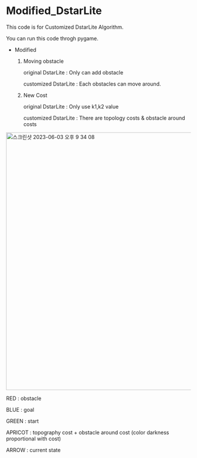 # Modified_DstarLite
This code is for Customized DstarLite Algorithm.

You can run this code throgh pygame.

- Modified
  1. Moving obstacle

      original DstarLite : Only can add obstacle

      customized DstarLite : Each obstacles can move around.


  2. New Cost

      original DstarLite : Only use k1,k2 value

      customized DstarLite : There are topology costs & obstacle around costs
 
     
<img width="703" alt="스크린샷 2023-06-03 오후 9 34 08" src="https://github.com/newoong/Modified_DstarLite/assets/94604584/71d9fbfa-83fb-439b-9e2e-ecc5f19312c6">

RED : obstacle

BLUE : goal

GREEN : start

APRICOT : topography cost + obstacle around cost (color darkness proportional with cost)

ARROW : current state
